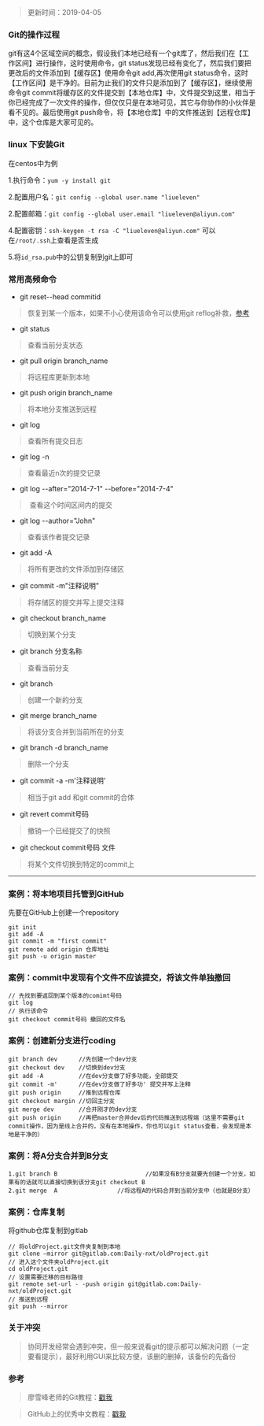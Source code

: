 > 更新时间：2019-04-05

### Git的操作过程

git有这4个区域空间的概念，假设我们本地已经有一个git库了，然后我们在【工作区间】进行操作，这时使用命令，git status发现已经有变化了，然后我们要把更改后的文件添加到【缓存区】使用命令git add,再次使用git status命令，这时【工作区间】是干净的。目前为止我们的文件只是添加到了【缓存区】，继续使用命令git commit将缓存区的文件提交到【本地仓库】中，文件提交到这里，相当于你已经完成了一次文件的操作，但仅仅只是在本地可见，其它与你协作的小伙伴是看不见的。最后使用git push命令，将【本地仓库】中的文件推送到【远程仓库】中，这个仓库是大家可见的。

### linux 下安装Git
在centos中为例

1.执行命令：`yum -y install git`

2.配置用户名：`git config --global user.name "liueleven"`

2.配置邮箱：`git config --global user.email "liueleven@aliyun.com"`

4.配置密钥：`ssh-keygen -t rsa -C "liueleven@aliyun.com"` 可以在`/root/.ssh`上查看是否生成

5.将`id_rsa.pub`中的公钥复制到git上即可

### 常用高频命令
- git reset--head commitid
> 恢复到某一个版本，如果不小心使用该命令可以使用git reflog补救，[参考](https://www.cnblogs.com/ShaYeBlog/p/5858547.html)

-  git status
> 查看当前分支状态

- git pull origin branch_name		
>  将远程库更新到本地

 - git push origin branch_name		
>   将本地分支推送到远程

-  git log						
>   查看所有提交日志

 -  git log -n					
>   查看最近n次的提交记录

- git log --after="2014-7-1" --before="2014-7-4"

> ​	查看这个时间区间内的提交

 - git log --author="John"		
>   查看该作者提交记录

 -  git add -A					
>   将所有更改的文件添加到存储区

 -  git commit -m"注释说明"		
>   将存储区的提交并写上提交注释

 -  git checkout branch_name			
>   切换到某个分支

 -  git branch 分支名称					
>   查看当前分支

 -  git branch 				
>   创建一个新的分支

 -  git merge  branch_name		
>   将该分支合并到当前所在的分支

 -  git branch -d branch_name	
>   删除一个分支	

 -  git commit -a -m'注释说明'	
>   相当于git add 和git commit的合体	

- git revert commit号码
> 撤销一个已经提交了的快照

- git checkout commit号码 文件
> 将某个文件切换到特定的commit上

----

### 案例：将本地项目托管到GitHub

先要在GitHub上创建一个repository
```
git init
git add -A
git commit -m "first commit"
git remote add origin 仓库地址
git push -u origin master
```

### 案例：commit中发现有个文件不应该提交，将该文件单独撤回
```
// 先找到要返回到某个版本的comimt号码
git log
// 执行该命令
git checkout commit号码 撤回的文件名
```

### 案例：创建新分支进行coding
```
git branch dev      //先创建一个dev分支
git checkout dev    //切换到dev分支
git add -A          //在dev分支做了好多功能，全部提交
git commit -m'      //在dev分支做了好多功' 提交并写上注释
git push origin     //推到远程仓库
git checkout margin //切回主分支
git merge dev       //合并刚才的dev分支
git push origin     //再把master合并dev后的代码推送到远程端（这里不需要git commit操作，因为是线上合并的，没有在本地操作，你也可以git status查看，会发现是本地是干净的）

```

### 案例：将A分支合并到B分支

```
1.git branch B                         //如果没有B分支就要先创建一个分支，如果有的话就可以直接切换到该分支git checkout B
2.git merge  A                 //将远程A的代码合并到当前分支中（也就是B分支）

```

### 案例：仓库复制
将github仓库复制到gitlab
```
// 将oldProject.git文件夹复制到本地
git clone –mirror git@gitlab.com:Daily-nxt/oldProject.git
// 进入这个文件夹oldProject.git
cd oldProject.git
// 设置需要迁移的目标路径
git remote set-url - -push origin git@gitlab.com:Daily-nxt/oldProject.git
// 推送到远程
git push --mirror
```
### 关于冲突
> 协同开发经常会遇到冲突，但一般来说看git的提示都可以解决问题（一定要看提示），最好利用GUI来比较方便，该删的删掉，该备份的先备份

### 参考

> 廖雪峰老师的Git教程：[戳我](https://www.liaoxuefeng.com/wiki/0013739516305929606dd18361248578c67b8067c8c017b000)

> GitHub上的优秀中文教程：[戳我](https://github.com/geeeeeeeeek/git-recipes)

### 
